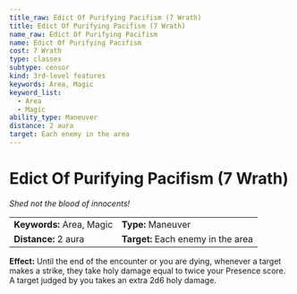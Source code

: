 ```yaml
---
title_raw: Edict Of Purifying Pacifism (7 Wrath)
title: Edict Of Purifying Pacifism (7 Wrath)
name_raw: Edict Of Purifying Pacifism
name: Edict Of Purifying Pacifism
cost: 7 Wrath
type: classes
subtype: censor
kind: 3rd-level features
keywords: Area, Magic
keyword_list:
  - Area
  - Magic
ability_type: Maneuver
distance: 2 aura
target: Each enemy in the area
---
```


# Edict Of Purifying Pacifism (7 Wrath)

*Shed not the blood of innocents!*

|                           |                                    |
| :------------------------ | :--------------------------------- |
| **Keywords:** Area, Magic | **Type:** Maneuver                 |
| **Distance:** 2 aura      | **Target:** Each enemy in the area |

**Effect:** Until the end of the encounter or you are dying, whenever a target makes a strike, they take holy damage equal to twice your Presence score. A target judged by you takes an extra 2d6 holy damage.
